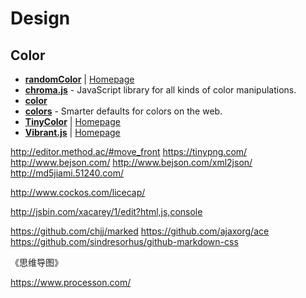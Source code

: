 # Design

## Color

- [**randomColor**](https://github.com/davidmerfield/randomColor) | [Homepage](https://randomcolor.llllll.li/)
- [**chroma.js**](https://github.com/gka/chroma.js) - JavaScript library for all kinds of color manipulations.
- [**color**](https://github.com/Qix-/color)
- [**colors**](https://github.com/mrmrs/colors) - Smarter defaults for colors on the web.
- [**TinyColor**](https://github.com/bgrins/TinyColor) | [Homepage](http://bgrins.github.io/TinyColor/)
- [**Vibrant.js**](https://github.com/jariz/vibrant.js/) | [Homepage](https://github.com/jariz/vibrant.js)


http://editor.method.ac/#move_front
https://tinypng.com/
http://www.bejson.com/
http://www.bejson.com/xml2json/
http://md5jiami.51240.com/

http://www.cockos.com/licecap/



http://jsbin.com/xacarey/1/edit?html,js,console


https://github.com/chjj/marked
https://github.com/ajaxorg/ace
https://github.com/sindresorhus/github-markdown-css


《思维导图》

https://www.processon.com/
